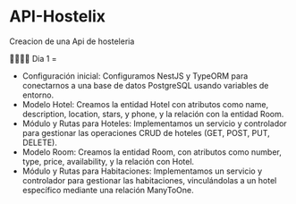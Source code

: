 # API-Hostelix
Creacion de una Api de hosteleria


🏁🏃🏻‍♀️ Dia 1 =
-  Configuración inicial: Configuramos NestJS y TypeORM para conectarnos a una base de datos PostgreSQL usando variables de entorno.
-  Modelo Hotel: Creamos la entidad Hotel con atributos como name, description, location, stars, y phone, y la relación con la entidad Room.
-  Módulo y Rutas para Hoteles: Implementamos un servicio y controlador para gestionar las operaciones CRUD de hoteles (GET, POST, PUT, DELETE).
-  Modelo Room: Creamos la entidad Room, con atributos como number, type, price, availability, y la relación con Hotel.
-  Módulo y Rutas para Habitaciones: Implementamos un servicio y controlador para gestionar las habitaciones, vinculándolas a un hotel específico mediante una relación ManyToOne.
